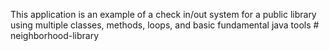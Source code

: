 This application is an example of a check in/out system for a public library using multiple classes, methods, loops, and basic fundamental java tools # neighborhood-library
